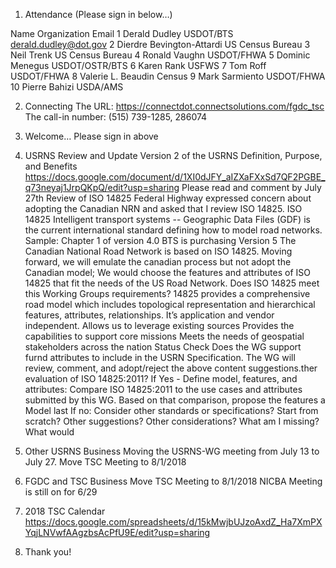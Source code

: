 
1. Attendance (Please sign in below…)


Name
Organization
Email
1
Derald Dudley
USDOT/BTS
derald.dudley@dot.gov
2  Dierdre Bevington-Attardi   US Census Bureau
3  Neil Trenk   US Census Bureau
4  Ronald Vaughn   USDOT/FHWA
5  Dominic Menegus   USDOT/OSTR/BTS
6  Karen Rank  USFWS
7  Tom Roff   USDOT/FHWA
8  Valerie L. Beaudin  Census
9  Mark Sarmiento   USDOT/FHWA
10 Pierre Bahizi   USDA/AMS

2. Connecting
The URL: https://connectdot.connectsolutions.com/fgdc_tsc
The call-in number: (515) 739-1285, 286074

3. Welcome…
Please sign in above

4. USRNS Review and Update
Version 2 of the USRNS Definition, Purpose, and Benefits
https://docs.google.com/document/d/1XI0dJFY_aIZXaFXxSd7QF2PGBE_q73neyaj1JrpQKpQ/edit?usp=sharing
Please read and comment by July 27th
Review of ISO 14825
Federal Highway expressed concern about adopting the Canadian NRN and asked that I review ISO 14825.
ISO 14825 Intelligent transport systems -- Geographic Data Files (GDF) is the current international standard defining how to model road networks.
Sample: Chapter 1 of version 4.0 
BTS is purchasing Version 5	
The Canadian National Road Network is based on ISO 14825.
Moving forward, we will emulate the canadian process but not adopt the Canadian model; We would choose the features and attributes of ISO 14825 that fit the needs of the US Road Network.
Does ISO 14825 meet this Working Groups requirements?
14825 provides a comprehensive road model which includes topological representation and hierarchical features, attributes, relationships.
It’s application and vendor independent.
Allows us to leverage existing sources
Provides the capabilities to support core missions
Meets the needs of geospatial stakeholders across the nation
Status Check
Does the WG support furnd attributes to include in the USRN Specification.
The WG will review, comment, and adopt/reject the above content suggestions.ther evaluation of ISO 14825:2011?
If Yes - Define model, features, and attributes:
Compare ISO 14825:2011 to the use cases and attributes submitted by this WG.
Based on that comparison, propose the features a
Model last
If no:
Consider other standards or specifications?
Start from scratch?
Other suggestions?
Other considerations? What am I missing?  What would 

5. Other USRNS Business
Moving the USRNS-WG meeting from July 13 to July 27.
Move TSC Meeting to 8/1/2018

6. FGDC and TSC Business
Move TSC Meeting to 8/1/2018
NICBA Meeting is still on for 6/29

7. 2018 TSC Calendar
https://docs.google.com/spreadsheets/d/15kMwjbUJzoAxdZ_Ha7XmPXYqjLNVwfAAgzbsAcPfU9E/edit?usp=sharing

8. Thank you!

